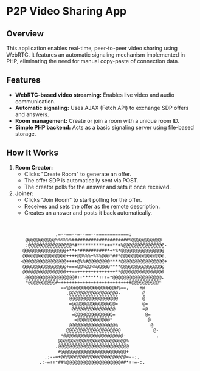 # P2P Video Sharing App

## Overview
This application enables real-time, peer-to-peer video sharing using WebRTC. It features an automatic signaling mechanism implemented in PHP, eliminating the need for manual copy-paste of connection data.

## Features
- **WebRTC-based video streaming:** Enables live video and audio communication.
- **Automatic signaling:** Uses AJAX (Fetch API) to exchange SDP offers and answers.
- **Room management:** Create or join a room with a unique room ID.
- **Simple PHP backend:** Acts as a basic signaling server using file-based storage.

## How It Works
1. **Room Creator:**
   - Clicks "Create Room" to generate an offer.
   - The offer SDP is automatically sent via POST.
   - The creator polls for the answer and sets it once received.
2. **Joiner:**
   - Clicks "Join Room" to start polling for the offer.
   - Receives and sets the offer as the remote description.
   - Creates an answer and posts it back automatically.

```
                                                                                
                                                                                
                  .=--==--=--==--============:                          
       @@@@@@@@@@@%%%%%%#####################%@@@@@@@@@@@               
       :@@@@@@@@@@@@@@@@*#**********+++**+%@@@@@@@@@@@@@@@-              
      @@@@@@@@@@@@@@@@+**+*##########*+*%*@@@@@@@@@@@@@@@@              
      @@@@@@@@@@@@@@@@++++@@%%%+%%%@@@*##*@@@@@@@@@@@@@@@@.             
     -@@@@@@@@@@@@@@@@++++@%%#@@@@@@@@****@@@@@@@@@@@@@@@@+             
      @@@@@@@@@@@@@@@@+===@@%@@%%@@@@@****@@@@@@@@@@@@@@@@              
      @@@@@@@@@@@@@@@@++==++++++++++++++**@@@@@@@@@@@@@@@@              
      .@@@@@@@@@@@@@@@@@@#++******+++=*@@@@@@@@@@@@@@@@@@.              
       *@@@@@@@@@@#=+++++++++++++++++++++++++#@@@@@@@@@@*               
                    ==%@@@@@@@@@@@@@@@@@@%==.    +@                     
                      .@@@@@@@@@@@@@@@@@@-        @                     
                       @@@@@@@@@@@@@@@@@@         @                     
                       =@@@@@@@@@@@@@@@@=         @=                    
                        @@@@@@@@@@@@@@@@          =@                    
                        =@@@@@@@@@@@@@@=           @=                   
                         =@@@@@@@@@@@@*             @                   
                       @@@@@@@@@@@@@@@@@%            @                  
                      @@@@@@@@@@@@@@@@@@@@            @-                
                    *@@@@@@@@@@@@@@@@@@@@@@-           .                
                   @@@@@@@@@@@@@@@@@@@@@@@@@%                           
                  .@@@@@@@@@@@@@@@@@@@@@@@@@@                           
                   #@@@@@@@@@@@@@@@@@@@@@@@@+                           
              .:--=+@@@@@@@@@@@@@@@@@@@@@@@@=--:.                       
            .:-=++*##%@@@@@@@@@@@@@@@@@@@@##*++=-:.                     
                                                                                
                                                                                
                                                                                
```